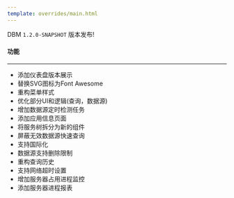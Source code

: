 ```yaml
---
template: overrides/main.html
---
```


DBM `1.2.0-SNAPSHOT` 版本发布!

#### 功能
---

- 添加仪表盘版本展示
- 替换SVG图标为Font Awesome
- 重构菜单样式
- 优化部分UI和逻辑(查询，数据源)
- 增加数据源定时检测任务
- 添加应用信息页面
- 将服务树拆分为新的组件
- 屏蔽无效数据源快速查询
- 支持国际化
- 数据源支持删除限制
- 重构查询历史
- 支持网络超时设置
- 增加服务器占用进程监控
- 添加服务器进程报表
